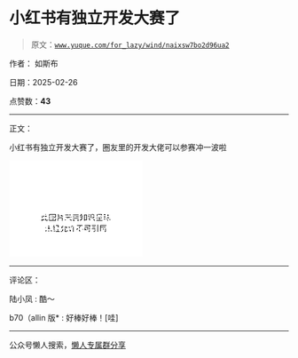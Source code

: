 # 小红书有独立开发大赛了

> 原文：[`www.yuque.com/for_lazy/wind/naixsw7bo2d96ua2`](https://www.yuque.com/for_lazy/wind/naixsw7bo2d96ua2)

作者： 如斯布

日期：2025-02-26

点赞数：**43**

* * *

正文：

小红书有独立开发大赛了，圈友里的开发大佬可以参赛冲一波啦

![](img/3686d27c92ba461202fba697eb93cbb8.png "None")

* * *

评论区：

陆小凤 : 酷～

b70（allin 版* : 好棒好棒！[哇]

* * *

公众号懒人搜索，[懒人专属群分享](https://lazybook.fun/#/blog/group)